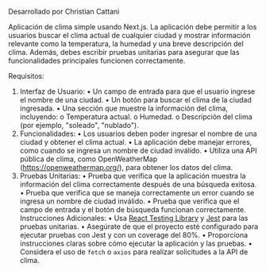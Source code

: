 Desarrollado por Christian Cattani

Aplicación de clima simple usando Next.js. La aplicación debe permitir a los
usuarios buscar el clima actual de cualquier ciudad y mostrar información relevante como
la temperatura, la humedad y una breve descripción del clima. Además, debes escribir
pruebas unitarias para asegurar que las funcionalidades principales funcionen
correctamente.

Requisitos:
1. Interfaz de Usuario:
• Un campo de entrada para que el usuario ingrese el nombre de una ciudad.
• Un botón para buscar el clima de la ciudad ingresada.
• Una sección que muestre la información del clima, incluyendo:
o Temperatura actual.
o Humedad.
o Descripción del clima (por ejemplo, "soleado", "nublado").
2. Funcionalidades:
• Los usuarios deben poder ingresar el nombre de una ciudad y obtener el clima
actual.
• La aplicación debe manejar errores, como cuando se ingresa un nombre de ciudad
inválido.
• Utiliza una API pública de clima, como OpenWeatherMap
(https://openweathermap.org/), para obtener los datos del clima.
3. Pruebas Unitarias:
• Prueba que verifica que la aplicación muestra la información del clima
correctamente después de una búsqueda exitosa.
• Prueba que verifica que se maneja correctamente un error cuando se ingresa un
nombre de ciudad inválido.
• Prueba que verifica que el campo de entrada y el botón de búsqueda funcionan
correctamente.
Instrucciones Adicionales:
• Usa [React Testing Library](https://testing-library.com/react) y
[Jest](https://jestjs.io/) para las pruebas unitarias.
• Asegúrate de que el proyecto esté configurado para ejecutar pruebas con Jest y con
un coverage del 80%.
• Proporciona instrucciones claras sobre cómo ejecutar la aplicación y las pruebas.
• Considera el uso de `fetch` o `axios` para realizar solicitudes a la API de clima.

